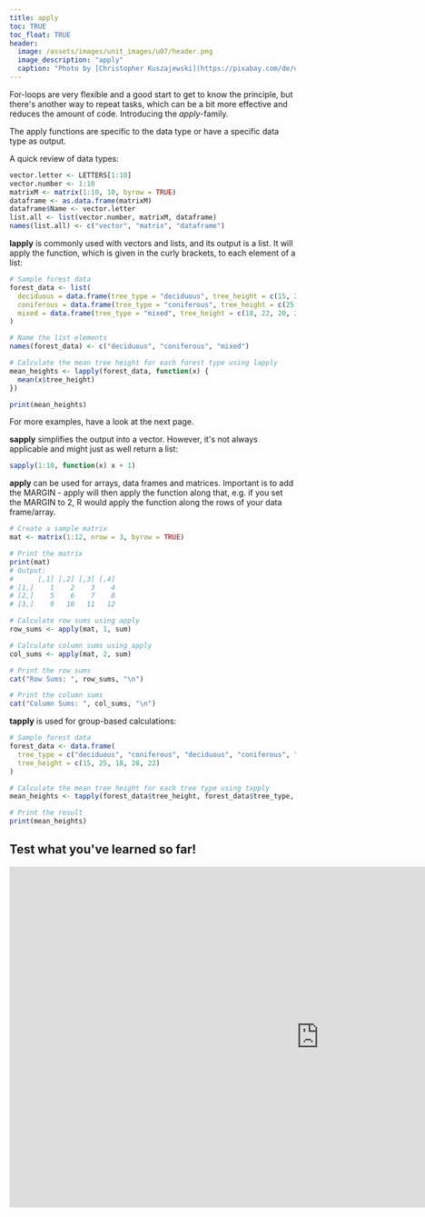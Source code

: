 ```yaml
---
title: apply
toc: TRUE
toc_float: TRUE
header:
  image: /assets/images/unit_images/u07/header.png
  image_description: "apply"
  caption: "Photo by [Christopher Kuszajewski](https://pixabay.com/de/users/kuszapro-369349/?utm_source=link-attribution&amp;utm_medium=referral&amp;utm_campaign=image&amp;utm_content=583537) [from Pixabay](https://pixabay.com/de/?utm_source=link-attribution&amp;utm_medium=referral&amp;utm_campaign=image&amp;utm_content=583537)"
---
```


For-loops are very flexible and a good start to get to know the principle, but there's another way to repeat tasks, which can be a bit more effective and reduces the amount of code. Introducing the *apply*-family.

The apply functions are specific to the data type or have a specific data type as output.

A quick review of data types:

```r
vector.letter <- LETTERS[1:10]
vector.number <- 1:10
matrixM <- matrix(1:10, 10, byrow = TRUE)
dataframe <- as.data.frame(matrixM)
dataframe$Name <- vector.letter
list.all <- list(vector.number, matrixM, dataframe)
names(list.all) <- c("vector", "matrix", "dataframe")

```

**lapply** is commonly used with vectors and lists, and its output is a list.
It will apply the function, which is given in the curly brackets, to each element of a list:


```r
# Sample forest data
forest_data <- list(
  deciduous = data.frame(tree_type = "deciduous", tree_height = c(15, 20, 18, 22, 19)),
  coniferous = data.frame(tree_type = "coniferous", tree_height = c(25, 28, 24, 30, 27)),
  mixed = data.frame(tree_type = "mixed", tree_height = c(18, 22, 20, 24, 21))
)

# Name the list elements
names(forest_data) <- c("deciduous", "coniferous", "mixed")

# Calculate the mean tree height for each forest type using lapply
mean_heights <- lapply(forest_data, function(x) {
  mean(x$tree_height)
})

print(mean_heights)
```

For more examples, have a look at the next page.

**sapply** simplifies the output into a vector. However, it's not always applicable and might just as well return a list:

```r
sapply(1:10, function(x) x + 1)

```
**apply** can be used for arrays, data frames and matrices. Important is to add the MARGIN - apply will then apply the function along that, e.g. if you set the MARGIN to 2, R would apply the function along the rows of your data frame/array.

```r
# Create a sample matrix
mat <- matrix(1:12, nrow = 3, byrow = TRUE)

# Print the matrix
print(mat)
# Output:
#      [,1] [,2] [,3] [,4]
# [1,]    1    2    3    4
# [2,]    5    6    7    8
# [3,]    9   10   11   12

# Calculate row sums using apply
row_sums <- apply(mat, 1, sum)

# Calculate column sums using apply
col_sums <- apply(mat, 2, sum)

# Print the row sums
cat("Row Sums: ", row_sums, "\n")

# Print the column sums
cat("Column Sums: ", col_sums, "\n")


```

**tapply** is used for group-based calculations:

```r
# Sample forest data
forest_data <- data.frame(
  tree_type = c("deciduous", "coniferous", "deciduous", "coniferous", "deciduous"),
  tree_height = c(15, 25, 18, 28, 22)
)

# Calculate the mean tree height for each tree type using tapply
mean_heights <- tapply(forest_data$tree_height, forest_data$tree_type, mean)

# Print the result
print(mean_heights)

```
## Test what you've learned so far!

<iframe src="https://geomoer.github.io/moer-h5p-content/h5p-standalone-1.3.x/demo/base-r-unit07-apply.html" width="1090" height="600" frameborder="0" allowfullscreen="allowfullscreen" allow="geolocation *; microphone *; camera *; midi *; encrypted-media *"> </iframe><script src="https://h5p.org/sites/all/modules/h5p/library/js/h5p-resizer.js" charset="UTF-8"></script> 
